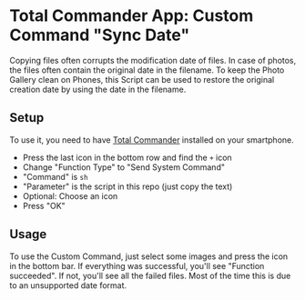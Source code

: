 # Total Commander App: Custom Command "Sync Date"

Copying files often corrupts the modification date of files. In case of photos, the files often contain the original date in the filename.
To keep the Photo Gallery clean on Phones, this Script can be used to restore the original creation date by using the date in the filename.

## Setup
To use it, you need to have [Total Commander]([asdf](https://play.google.com/store/apps/details?id=com.ghisler.android.TotalCommander)https://play.google.com/store/apps/details?id=com.ghisler.android.TotalCommander) installed on your smartphone.

* Press the last icon in the bottom row and find the `+` icon
* Change "Function Type" to "Send System Command"
* "Command" is `sh`
* "Parameter" is the script in this repo (just copy the text)
* Optional: Choose an icon
* Press "OK"

## Usage
To use the Custom Command, just select some images and press the icon in the bottom bar. If everything was successful, you'll see "Function succeeded". If not, you'll see all the failed files. Most of the time this is due to an unsupported date format.
